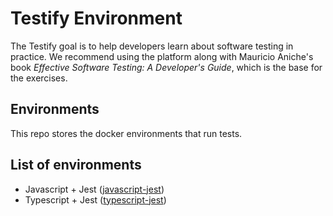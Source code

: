 # Testify Environment

The Testify goal is to help developers learn about software testing in practice. We recommend using the platform along with Mauricio Aniche's book _Effective Software Testing: A Developer's Guide_, which is the base for the exercises.

## Environments

This repo stores the docker environments that run tests.

## List of environments

- Javascript + Jest ([javascript-jest](https://hub.docker.com/repository/docker/vinigpereira/javascript-jest))
- Typescript + Jest ([typescript-jest](https://hub.docker.com/repository/docker/vinigpereira/typescript-jest))
